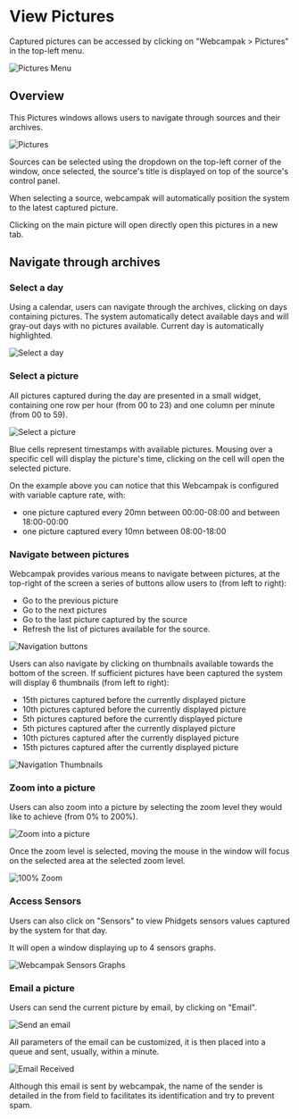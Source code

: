 # View Pictures

Captured pictures can be accessed by clicking on "Webcampak > Pictures" in the top-left menu.

![Pictures Menu](images/desktop.menu.pictures.en.png)

## Overview

This Pictures windows allows users to navigate through sources and their archives.

![Pictures](images/desktop.pictures.en.png)

Sources can be selected using the dropdown on the top-left corner of the window, once selected, the source's title is displayed on top of the source's control panel.

When selecting a source, webcampak will automatically position the system to the latest captured picture.

Clicking on the main picture will open directly open this pictures in a new tab.

## Navigate through archives

### Select a day

Using a calendar, users can navigate through the archives, clicking on days containing pictures. The system automatically detect available days and will gray-out days with no pictures available. Current day is automatically highlighted.

![Select a day](images/desktop.pictures.calendar.days.en.png)

### Select a picture

All pictures captured during the day are presented in a small widget, containing one row per hour (from 00 to 23) and one column per minute (from 00 to 59).

![Select a picture](images/desktop.pictures.calendar.hours.en.png)

Blue cells represent timestamps with available pictures. Mousing over a specific cell will display the picture's time, clicking on the cell will open the selected picture.

On the example above you can notice that this Webcampak is configured with variable capture rate, with:

* one picture captured every 20mn between 00:00-08:00 and between 18:00-00:00
* one picture captured every 10mn between 08:00-18:00

### Navigate between pictures

Webcampak provides various means to navigate between pictures, at the top-right of the screen a series of buttons allow users to (from left to right):

* Go to the previous picture
* Go to the next pictures
* Go to the last picture captured by the source
* Refresh the list of pictures available for the source.

![Navigation buttons](images/desktop.pictures.navigate.buttons.en.png)

Users can also navigate by clicking on thumbnails available towards the bottom of the screen. If sufficient pictures have been captured the system will display 6 thumbnails (from left to right):

* 15th pictures captured before the currently displayed picture
* 10th pictures captured before the currently displayed picture
* 5th pictures captured before the currently displayed picture
* 5th pictures captured after the currently displayed picture
* 10th pictures captured after the currently displayed picture
* 15th pictures captured after the currently displayed picture

![Navigation Thumbnails](images/desktop.pictures.navigate.thumbnails.en.png)

### Zoom into a picture

Users can also zoom into a picture by selecting the zoom level they would like to achieve (from 0% to 200%).

![Zoom into a picture](images/desktop.pictures.zoom.default.en.png)

Once the zoom level is selected, moving the mouse in the window will focus on the selected area at the selected zoom level.

![100% Zoom](images/desktop.pictures.zoom.100.en.png)

### Access Sensors

Users can also click on "Sensors" to view Phidgets sensors values captured by the system for that day.

It will open a window displaying up to 4 sensors graphs.

![Webcampak Sensors Graphs](images/desktop.pictures.sensors.en.png)

### Email a picture

Users can send the current picture by email, by clicking on "Email".

![Send an email](images/desktop.pictures.email.send.en.png)

All parameters of the email can be customized, it is then placed into a queue and sent, usually, within a minute.

![Email Received](images/desktop.pictures.email.received.en.png)

Although this email is sent by webcampak, the name of the sender is detailed in the from field to facilitates its identification and try to prevent spam.




